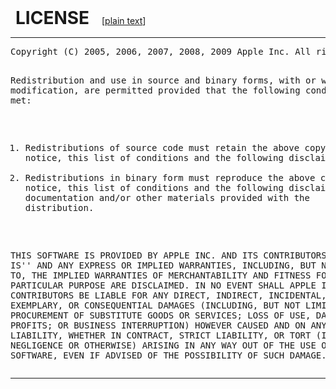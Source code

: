 <!DOCTYPE html PUBLIC "-//W3C//DTD XHTML 1.0 Strict//EN"
    "http://www.w3.org/TR/xhtml1/DTD/xhtml1-strict.dtd">
<html xmlns="http://www.w3.org/1999/xhtml" xml:lang="en" lang="en">
<head>
<title>LICENSE</title>
<style type="text/css">
.enscript-comment { font-style: italic; color: rgb(178,34,34); }
.enscript-function-name { font-weight: bold; color: rgb(0,0,255); }
.enscript-variable-name { font-weight: bold; color: rgb(184,134,11); }
.enscript-keyword { font-weight: bold; color: rgb(160,32,240); }
.enscript-reference { font-weight: bold; color: rgb(95,158,160); }
.enscript-string { font-weight: bold; color: rgb(188,143,143); }
.enscript-builtin { font-weight: bold; color: rgb(218,112,214); }
.enscript-type { font-weight: bold; color: rgb(34,139,34); }
.enscript-highlight { text-decoration: underline; color: 0; }
</style>
</head>
<body id="top">
<h1 style="margin:8px;" id="f1">LICENSE&nbsp;&nbsp;&nbsp;<span style="font-weight: normal; font-size: 0.5em;">[<a href="LICENSE">plain text</a>]</span></h1>
<hr/>
<div></div>
<pre>
Copyright (C) 2005, 2006, 2007, 2008, 2009 Apple Inc. All rights reserved.

Redistribution and use in source and binary forms, with or without
modification, are permitted provided that the following conditions
are met:
1.  Redistributions of source code must retain the above copyright
    notice, this list of conditions and the following disclaimer.
2.  Redistributions in binary form must reproduce the above copyright
    notice, this list of conditions and the following disclaimer in the
    documentation and/or other materials provided with the distribution.

THIS SOFTWARE IS PROVIDED BY APPLE INC. AND ITS CONTRIBUTORS ``AS IS'' AND ANY
EXPRESS OR IMPLIED WARRANTIES, INCLUDING, BUT NOT LIMITED TO, THE IMPLIED
WARRANTIES OF MERCHANTABILITY AND FITNESS FOR A PARTICULAR PURPOSE ARE
DISCLAIMED. IN NO EVENT SHALL APPLE INC. OR ITS CONTRIBUTORS BE LIABLE FOR ANY
DIRECT, INDIRECT, INCIDENTAL, SPECIAL, EXEMPLARY, OR CONSEQUENTIAL DAMAGES
(INCLUDING, BUT NOT LIMITED TO, PROCUREMENT OF SUBSTITUTE GOODS OR SERVICES;
LOSS OF USE, DATA, OR PROFITS; OR BUSINESS INTERRUPTION) HOWEVER CAUSED AND ON
ANY THEORY OF LIABILITY, WHETHER IN CONTRACT, STRICT LIABILITY, OR TORT
(INCLUDING NEGLIGENCE OR OTHERWISE) ARISING IN ANY WAY OUT OF THE USE OF THIS
SOFTWARE, EVEN IF ADVISED OF THE POSSIBILITY OF SUCH DAMAGE.
</pre>
<hr />
</body></html>